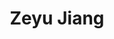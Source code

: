 ---
layout: page
title: Zeyu Jiang
role: Phd Student
target: 2
description: Zeyu Jiang is an upcoming PhD student at HKUST-GZ, supervised by Prof. Changhao Chen. Previously, he obtained his master’s degree at NTU, supervised by Prof. Lihua Xie. Piror to that, he received his bachelor’s degree at BIT. His research interests focus on embodied perception based on visual SLAM. He is interested in robotics and committed to joining the development of embodied AI into the physical world.
img: /PEAK-Lab/assets/img/jiangzeyu.jpg
importance: 2
category: work
email: 'zjiang015@e.ntu.edu.sg'
github: 'https://github.com/the-masses'
# twitter : 'Sitzmann'
website: 'https://the-masses.github.io/'
related_publications: true
---
